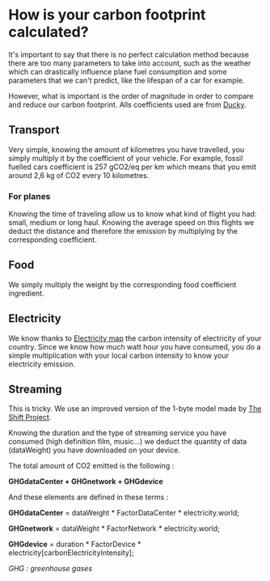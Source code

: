 # How is your carbon footprint calculated? 

It's important to say that there is no perfect calculation method because there are too many parameters to take into account, such as the weather which can drastically influence plane fuel consumption and some parameters that we can't predict, like the lifespan of a car for example.

However, what is important is the order of magnitude in order to compare and reduce our carbon footprint. Alls coefficients used are from [Ducky](https://static.ducky.eco/calculator_documentation.pdf).


## Transport

Very simple, knowing the amount of kilometres you have travelled, you simply multiply it by the coefficient  of your vehicle. For example, fossil fuelled cars coefficient is 257 gCO2/eq per km which means that you emit around 2,6 kg of CO2 every 10 kilometres.

### For planes

Knowing the time of traveling allow us to know what kind of flight you had: small, medium or long haul. Knowing the average speed on this flights we deduct the distance and therefore the emission by multiplying by the corresponding coefficient.


## Food

We simply multiply the weight by the corresponding food coefficient ingredient.


## Electricity

We know thanks to [Electricity map](https://www.electricitymap.org/map) the carbon intensity of electricity of your country. Since we know how much watt hour you have consumed, you do a simple multiplication with your local carbon intensity to know your electricity emission.


## Streaming

This is tricky. We use an improved version of the 1-byte model made by [The Shift Project](https://theshiftproject.org/).

Knowing the duration and the type of streaming service you have consumed (high definition film, music…) we deduct the quantity of data (dataWeight) you have downloaded on your device.

The total amount of CO2 emitted is the following :

**GHGdataCenter + GHGnetwork + GHGdevice**

And these elements are defined in these terms :

**GHGdataCenter** = dataWeight * FactorDataCenter * electricity.world;

**GHGnetwork** = dataWeight * FactorNetwork * electricity.world;

**GHGdevice** = duration * FactorDevice * electricity[carbonElectricityIntensity];

*GHG : greenhouse gases*

